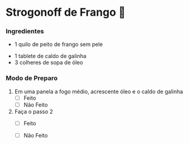 # Strogonoff de Frango :chicken:

### **Ingredientes**

* 1 quilo de peito de frango sem pele

- 1 tablete de caldo de galinha
- 3 colheres de sopa de óleo

### **Modo de Preparo**

1. Em uma panela a fogo médio, acrescente óleo e o caldo de galinha
   - [ ] Feito
   - [ ] Não Feito
2. Faça o passo 2
   - [ ] Feito
   - [ ] Não Feito



